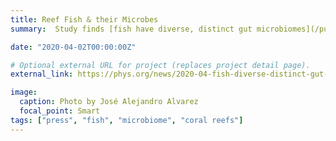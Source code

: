 ```yaml
---
title: Reef Fish & their Microbes
summary:  Study finds [fish have diverse, distinct gut microbiomes](/publication/scott-etal-2020).  Photo by José Alejandro Alvarez.

date: "2020-04-02T00:00:00Z"

# Optional external URL for project (replaces project detail page).
external_link: https://phys.org/news/2020-04-fish-diverse-distinct-gut-microbiomes.html

image:
  caption: Photo by José Alejandro Alvarez
  focal_point: Smart
tags: ["press", "fish", "microbiome", "coral reefs"]    
---
```

